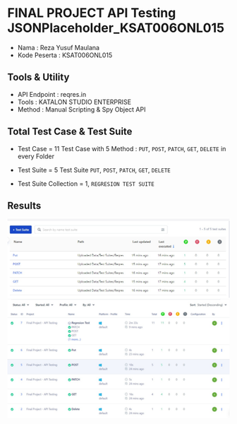 # FINAL PROJECT API Testing JSONPlaceholder_KSAT006ONL015

- Nama : Reza Yusuf Maulana
- Kode Peserta : KSAT006ONL015

## Tools & Utility

- API Endpoint : reqres.in
- Tools : KATALON STUDIO ENTERPRISE
- Method : Manual Scripting & Spy Object API

## Total Test Case & Test Suite

- Test Case = 11 Test Case with 5 Method : `PUT`, `POST`, `PATCH`, `GET`, `DELETE` in every Folder
- Test Suite = 5 Test Suite `PUT`, `POST`, `PATCH`, `GET`, `DELETE`

- Test Suite Collection = 1, `REGRESION TEST SUITE`

## Results

<img src="https://github.com/rezaa98/APITesting_FinalProjekKatalonReza_KSAT006ONL015/blob/main/IMG/Report.jpeg" width="1000">
<img src="https://github.com/rezaa98/APITesting_FinalProjekKatalonReza_KSAT006ONL015/blob/main/IMG/TestSuite.jpeg" width="1000">
